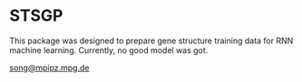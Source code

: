 # STSGP
This package was designed to prepare gene structure training data for RNN machine learning.
Currently, no good model was got.

song@mpipz.mpg.de
